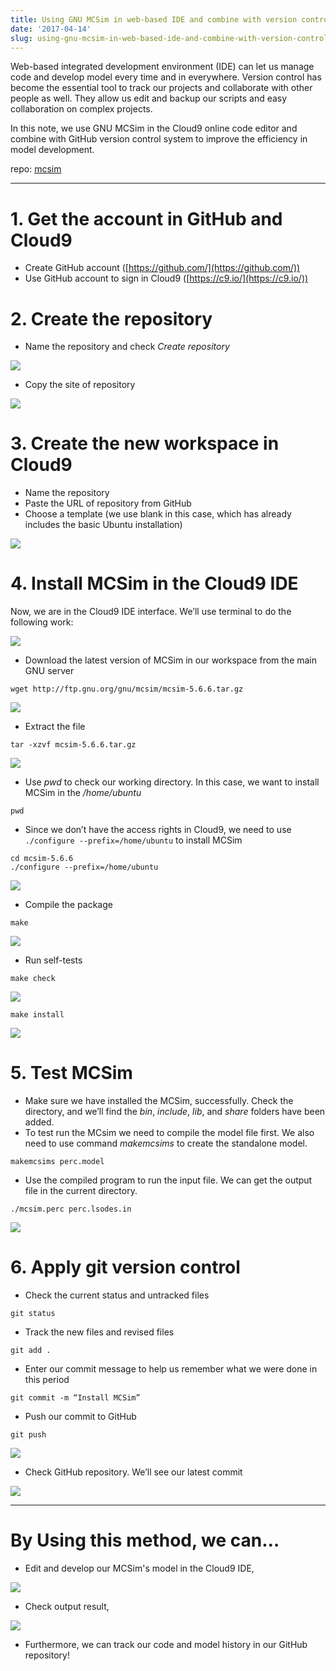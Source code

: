```yaml
---
title: Using GNU MCSim in web-based IDE and combine with version control
date: '2017-04-14'
slug: using-gnu-mcsim-in-web-based-ide-and-combine-with-version-control
---
```


Web-based integrated development environment (IDE) can let us manage code and develop model every time and in everywhere. Version control has become the essential tool to track our projects and collaborate with other people as well. They allow us edit and backup our scripts and easy collaboration on complex projects.  

In this note, we use GNU MCSim in the Cloud9 online code editor and combine with GitHub version control system to improve the efficiency in model development.

repo: [mcsim](https://github.com/nanhung/mcsim)

---

# 1. Get the account in GitHub and Cloud9
- Create GitHub account ([https://github.com/](https://github.com/))
- Use GitHub account to sign in Cloud9 ([https://c9.io/](https://c9.io/))

# 2. Create the repository 
- Name the repository and check *Create repository*

![](https://i.imgur.com/QROjfHD.png)

- Copy the site of repository

![](https://i.imgur.com/uRtnaeO.png)

# 3. Create the new workspace in Cloud9
- Name the repository
- Paste the URL of repository from GitHub
- Choose a template (we use blank in this case, which has already includes the basic Ubuntu installation)


![](https://i.imgur.com/X0gV4Gg.png)


# 4. Install MCSim in the Cloud9 IDE

Now, we are in the Cloud9 IDE interface. We’ll use terminal to do the following work:

![](https://i.imgur.com/tzst5w9.png)


- Download the latest version of MCSim in our workspace from the main GNU server 

```
wget http://ftp.gnu.org/gnu/mcsim/mcsim-5.6.6.tar.gz
```

![](https://d2mxuefqeaa7sj.cloudfront.net/s_4E615E25DF123BA26B5E5BF98A09B0870890A8A44F2D14747238ACAED0138029_1492187738329_file.png)

- Extract the file

```
tar -xzvf mcsim-5.6.6.tar.gz
```

![](https://d2mxuefqeaa7sj.cloudfront.net/s_4E615E25DF123BA26B5E5BF98A09B0870890A8A44F2D14747238ACAED0138029_1492187746848_file.png)

- Use *pwd* to check our working directory. In this case, we want to install MCSim in the */home/ubuntu*

```
pwd
```

- Since we don’t have the access rights in Cloud9, we need to use `./configure --prefix=/home/ubuntu` to install MCSim

```
cd mcsim-5.6.6
./configure --prefix=/home/ubuntu
```

![](https://d2mxuefqeaa7sj.cloudfront.net/s_4E615E25DF123BA26B5E5BF98A09B0870890A8A44F2D14747238ACAED0138029_1492187758528_file.png)

- Compile the package

```
make
```

![](https://i.imgur.com/csuwjZt.png)

- Run self-tests

```
make check
```

![](https://d2mxuefqeaa7sj.cloudfront.net/s_4E615E25DF123BA26B5E5BF98A09B0870890A8A44F2D14747238ACAED0138029_1492187776614_file.png)

```
make install
```

![](https://d2mxuefqeaa7sj.cloudfront.net/s_4E615E25DF123BA26B5E5BF98A09B0870890A8A44F2D14747238ACAED0138029_1492187783626_file.png)

# 5. Test MCSim
- Make sure we have installed the MCSim, successfully. Check the directory, and we’ll find the *bin*, *include*, *lib*, and *share* folders have been added. 
- To test run the MCsim we need to compile the model file first. We also need to use command *makemcsims* to create the standalone model.

```
makemcsims perc.model
```

- Use the compiled program to run the input file. We can get the output file in the current directory.

```
./mcsim.perc perc.lsodes.in
```

![](https://i.imgur.com/5oWRdbw.png)

# 6. Apply git version control 
- Check the current status and untracked files

```
git status
```

- Track the new files and revised files  

```
git add .
```

- Enter our commit message to help us remember what we were done in this period 

```
git commit -m “Install MCSim”
```

- Push our commit to GitHub

```
git push
```
 
![](https://d2mxuefqeaa7sj.cloudfront.net/s_4E615E25DF123BA26B5E5BF98A09B0870890A8A44F2D14747238ACAED0138029_1492187806597_file.png)


 
- Check GitHub repository. We’ll see our latest commit
 

![](https://d2mxuefqeaa7sj.cloudfront.net/s_4E615E25DF123BA26B5E5BF98A09B0870890A8A44F2D14747238ACAED0138029_1492192802246_file.png)

---

# By Using this method, we can…

- Edit and develop our MCSim's model in the Cloud9 IDE,

![](https://d2mxuefqeaa7sj.cloudfront.net/s_4E615E25DF123BA26B5E5BF98A09B0870890A8A44F2D14747238ACAED0138029_1492187868877_file.png)


- Check output result,

![](https://d2mxuefqeaa7sj.cloudfront.net/s_4E615E25DF123BA26B5E5BF98A09B0870890A8A44F2D14747238ACAED0138029_1492187875143_file.png)

-  Furthermore, we can track our code and model history in our GitHub repository!

